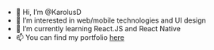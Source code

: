 - 👋 Hi, I’m @KarolusD
- 👀 I’m interested in web/mobile technologies and UI design
- 🌱 I’m currently learning React.JS and React Native
- 📫 You can find my portfolio [here](https://podzerek.pl)

<!---
KarolusD/KarolusD is a ✨ special ✨ repository because its `README.md` (this file) appears on your GitHub profile.
You can click the Preview link to take a look at your changes.
--->
